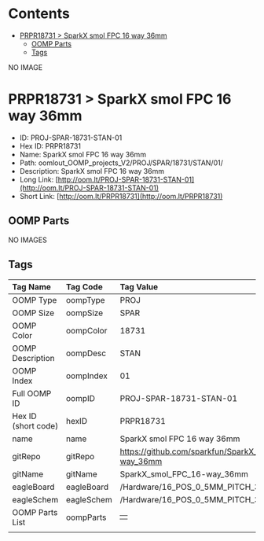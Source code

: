 



Contents
========

* [PRPR18731 > SparkX smol FPC 16 way 36mm](#prpr18731--sparkx-smol-fpc-16-way-36mm)
	* [OOMP Parts](#oomp-parts)
	* [Tags](#tags)
  
NO IMAGE  
# PRPR18731 > SparkX smol FPC 16 way 36mm

- ID: PROJ-SPAR-18731-STAN-01
- Hex ID: PRPR18731
- Name: SparkX smol FPC 16 way 36mm
- Path: oomlout_OOMP_projects_V2/PROJ/SPAR/18731/STAN/01/
- Description: SparkX smol FPC 16 way 36mm
- Long Link: [http://oom.lt/PROJ-SPAR-18731-STAN-01](http://oom.lt/PROJ-SPAR-18731-STAN-01)
- Short Link: [http://oom.lt/PRPR18731](http://oom.lt/PRPR18731)

## OOMP Parts
  
NO IMAGES  
## Tags
  

|Tag Name|Tag Code|Tag Value|
| :--- | :--- | :--- |
|OOMP Type|oompType|PROJ|
|OOMP Size|oompSize|SPAR|
|OOMP Color|oompColor|18731|
|OOMP Description|oompDesc|STAN|
|OOMP Index|oompIndex|01|
|Full OOMP ID|oompID|PROJ-SPAR-18731-STAN-01|
|Hex ID (short code)|hexID|PRPR18731|
|name|name|SparkX smol FPC 16 way 36mm|
|gitRepo|gitRepo|https://github.com/sparkfun/SparkX_smol_FPC_16-way_36mm|
|gitName|gitName|SparkX_smol_FPC_16-way_36mm|
|eagleBoard|eagleBoard|/Hardware/16_POS_0_5MM_PITCH_36MM_LENGTH.brd|
|eagleSchem|eagleSchem|/Hardware/16_POS_0_5MM_PITCH_36MM_LENGTH.sch|
|OOMP Parts List|oompParts|<table><tr><td></td></tr></table>|
||||
